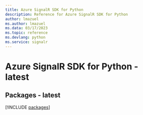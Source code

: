 ```yaml
---
title: Azure SignalR SDK for Python
description: Reference for Azure SignalR SDK for Python
author: lmazuel
ms.author: lmazuel
ms.data: 03/17/2023
ms.topic: reference
ms.devlang: python
ms.service: signalr
---
```

# Azure SignalR SDK for Python - latest
## Packages - latest
[!INCLUDE [packages](signalr-index.md)]